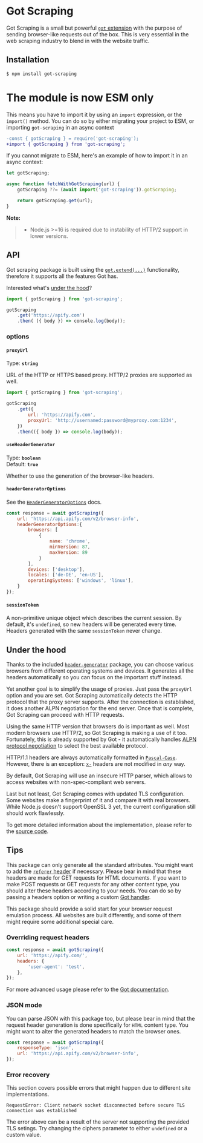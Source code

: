 # Got Scraping

Got Scraping is a small but powerful [`got` extension](https://github.com/sindresorhus/got) with the purpose of sending browser-like requests out of the box. This is very essential in the web scraping industry to blend in with the website traffic.

## Installation

```
$ npm install got-scraping
```

# The module is now ESM only

This means you have to import it by using an `import` expression, or the `import()` method. You can do so by either migrating your project to ESM, or importing `got-scraping` in an async context

```diff
-const { gotScraping } = require('got-scraping');
+import { gotScraping } from 'got-scraping';
```

If you cannot migrate to ESM, here's an example of how to import it in an async context:

```javascript
let gotScraping;

async function fetchWithGotScraping(url) {
    gotScraping ??= (await import('got-scraping')).gotScraping;

    return gotScraping.get(url);
}
```

**Note:**
> - Node.js >=16 is required due to instability of HTTP/2 support in lower versions.

## API

Got scraping package is built using the [`got.extend(...)`](https://github.com/sindresorhus/got/blob/main/documentation/10-instances.md) functionality, therefore it supports all the features Got has.

Interested what's [under the hood](#under-the-hood)?

```javascript
import { gotScraping } from 'got-scraping';

gotScraping
    .get('https://apify.com')
    .then( ({ body }) => console.log(body));
```

### options

#### `proxyUrl`

Type: **`string`**

URL of the HTTP or HTTPS based proxy. HTTP/2 proxies are supported as well.

```javascript
import { gotScraping } from 'got-scraping';

gotScraping
    .get({
        url: 'https://apify.com',
        proxyUrl: 'http://usernamed:password@myproxy.com:1234',
    })
    .then(({ body }) => console.log(body));
```

#### `useHeaderGenerator`

Type: **`boolean`**\
Default: **`true`**

Whether to use the generation of the browser-like headers.

#### `headerGeneratorOptions`

See the [`HeaderGeneratorOptions`](https://github.com/apify/header-generator/tree/master#headergeneratoroptions) docs.

```javascript
const response = await gotScraping({
    url: 'https://api.apify.com/v2/browser-info',
    headerGeneratorOptions:{
        browsers: [
            {
                name: 'chrome',
                minVersion: 87,
                maxVersion: 89
            }
        ],
        devices: ['desktop'],
        locales: ['de-DE', 'en-US'],
        operatingSystems: ['windows', 'linux'],
    }
});
```

#### `sessionToken`

A non-primitive unique object which describes the current session. By default, it's `undefined`, so new headers will be generated every time. Headers generated with the same `sessionToken` never change.

## Under the hood

Thanks to the included [`header-generator`](https://github.com/apify/header-generator) package, you can choose various browsers from different operating systems and devices. It generates all the headers automatically so you can focus on the important stuff instead.

Yet another goal is to simplify the usage of proxies. Just pass the `proxyUrl` option and you are set. Got Scraping automatically detects the HTTP protocol that the proxy server supports. After the connection is established, it does another ALPN negotiation for the end server. Once that is complete, Got Scraping can proceed with HTTP requests.

Using the same HTTP version that browsers do is important as well. Most modern browsers use HTTP/2, so Got Scraping is making a use of it too. Fortunately, this is already supported by Got - it automatically handles [ALPN protocol negotiation](https://en.wikipedia.org/wiki/Application-Layer_Protocol_Negotiation) to select the best available protocol.

HTTP/1.1 headers are always automatically formatted in [`Pascal-Case`](https://pl.wikipedia.org/wiki/PascalCase). However, there is an exception: [`x-`](https://datatracker.ietf.org/doc/html/rfc7231#section-8.3.1) headers are not modified in *any* way.

By default, Got Scraping will use an insecure HTTP parser, which allows to access websites with non-spec-compliant web servers.

Last but not least, Got Scraping comes with updated TLS configuration. Some websites make a fingerprint of it and compare it with real browsers. While Node.js doesn't support OpenSSL 3 yet, the current configuration still should work flawlessly.

To get more detailed information about the implementation, please refer to the [source code](https://github.com/apify/got-scraping/blob/master/src/index.ts).

## Tips

This package can only generate all the standard attributes. You might want to add the [`referer` header](https://developer.mozilla.org/en-US/docs/Web/HTTP/Headers/Referer) if necessary. Please bear in mind that these headers are made for GET requests for HTML documents. If you want to make POST requests or GET requests for any other content type, you should alter these headers according to your needs. You can do so by passing a headers option or writing a custom [Got handler](https://github.com/sindresorhus/got/blob/main/documentation/10-instances.md).

This package should provide a solid start for your browser request emulation process. All websites are built differently, and some of them might require some additional special care.

### Overriding request headers

```javascript
const response = await gotScraping({
    url: 'https://apify.com/',
    headers: {
        'user-agent': 'test',
    },
});
```

For more advanced usage please refer to the [Got documentation](https://github.com/sindresorhus/got/#documentation).

### JSON mode

You can parse JSON with this package too, but please bear in mind that the request header generation is done specifically for `HTML` content type. You might want to alter the generated headers to match the browser ones.

```javascript
const response = await gotScraping({
    responseType: 'json',
    url: 'https://api.apify.com/v2/browser-info',
});
```

### Error recovery

This section covers possible errors that might happen due to different site implementations.

```
RequestError: Client network socket disconnected before secure TLS connection was established
```

The error above can be a result of the server not supporting the provided TLS setings. Try changing the ciphers parameter to either `undefined` or a custom value.
